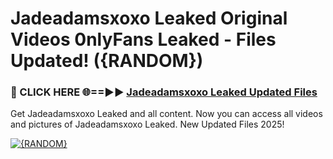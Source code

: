 # Jadeadamsxoxo Leaked Original Videos 0nlyFans Leaked - Files Updated! ({RANDOM})

<h3>🔴 CLICK HERE 🌐==►► <a href="https://betterlinks.top/A2PfLJ" rel="nofollow">Jadeadamsxoxo Leaked Updated Files</a></h3>

Get Jadeadamsxoxo Leaked and all content. Now you can access all videos and pictures of Jadeadamsxoxo Leaked. New Updated Files 2025!

[![{RANDOM}](https://i.imgur.com/ppqm5kG.gif)](https://betterlinks.top/A2PfLJ)